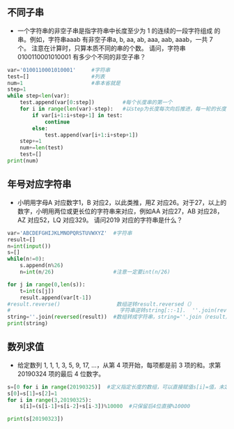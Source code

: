 ## 不同子串
* 一个字符串的非空子串是指字符串中长度至少为 1 的连续的一段字符组成 的串。例如，字符串aaab 有非空子串a, b, aa, ab, aaa, aab, aaab，一共 7 个。 注意在计算时，只算本质不同的串的个数。
   请问，字符串0100110001010001 有多少个不同的非空子串？
```python
var='0100110001010001'     #字符串
test=[]                    #列表
num=1                      #串本省就是
step=1
while step<len(var):
    test.append(var[0:step])         #每个长度串的第一个
    for i in range(len(var)-step):   #以step为长度每次向后推进，每一轮的长度都是一样的
        if var[i+1:i+step+1] in test:
            continue
        else:
            test.append(var[i+1:i+step+1])
    step+=1
    num+=len(test)
    test=[]
print(num)
```
## 年号对应字符串
* 小明用字母A 对应数字1，B 对应2，以此类推，用Z 对应26。对于27，以上的数字，小明用两位或更长位的字符串来对应，例如AA 对应27，AB 对应28，AZ 对应52，LQ 对应329。
请问2019 对应的字符串是什么？
```python
var='ABCDEFGHIJKLMNOPQRSTUVWXYZ'  #字符串
result=[]
n=int(input())
s=[]
while(n!=0):
    s.append(n%26)
    n=int(n/26)                   #注意一定要int(n/26)

for j in range(0,len(s)):
    t=int(s[j])
    result.append(var[t-1])
#result.reverse()                  数组逆转result.reversed（）
#                                   字符串逆转string[::-1].  ''.join(reverse(''))
string=''.join(reversed(result))  #数组转成字符串，string=''.join（result）
print(string)
```
## 数列求值
* 给定数列 1, 1, 1, 3, 5, 9, 17, …，从第 4 项开始，每项都是前 3 项的和。求第 20190324 项的最后 4 位数字。
```python
s=[0 for i in range(20190325)]  #定义指定长度的数组，可以直接赋值s[i]=值，未定义指定长度的数组s.append()
s[0]=s[1]=s[2]=1
for i in range(3,20190325):
    s[i]=(s[i-1]+s[i-2]+s[i-3])%10000  #只保留后4位直接%10000

print(s[20190323])
```
